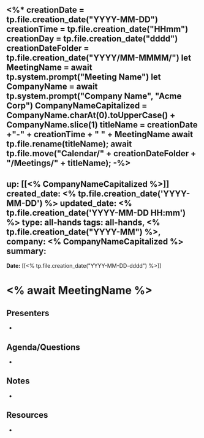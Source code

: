 <%* 
creationDate = tp.file.creation_date("YYYY-MM-DD")
creationTime = tp.file.creation_date("HHmm")
creationDay = tp.file.creation_date("dddd")
creationDateFolder = tp.file.creation_date("YYYY/MM-MMMM/")
let MeetingName = await tp.system.prompt("Meeting Name")
let CompanyName = await tp.system.prompt("Company Name", "Acme Corp")
CompanyNameCapitalized = CompanyName.charAt(0).toUpperCase() + CompanyName.slice(1)
titleName = creationDate +"-" + creationTime + " " + MeetingName
await tp.file.rename(titleName);
await tp.file.move("Calendar/" + creationDateFolder + "/Meetings/" + titleName);
-%>
---
up: [[<% CompanyNameCapitalized %>]]
created_date: <% tp.file.creation_date('YYYY-MM-DD') %>
updated_date: <% tp.file.creation_date('YYYY-MM-DD HH:mm') %>
type: all-hands
tags: all-hands, <% tp.file.creation_date("YYYY-MM") %>,
company: <% CompanyNameCapitalized %>
summary: 
---

**Date:** [[<% tp.file.creation_date("YYYY-MM-DD-dddd") %>]]

# <% await MeetingName %>

## Presenters

- 

## Agenda/Questions

- 

## Notes

- 

## Resources

- 
